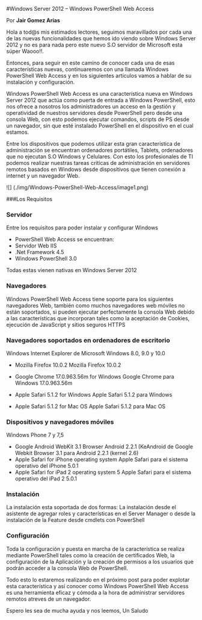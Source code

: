 <properties
	pageTitle="Windows Server 2012 – Windows PowerShell Web Access"
	description="Windows Server 2012 – Windows PowerShell Web Access"
	services="windows"
	documentationCenter=""
	authors="andygonusa"
	manager=""
	editor="andygonusa"/>

<tags
	ms.service="windows"
	ms.workload="identity"
	ms.tgt_pltfrm="na"
	ms.devlang="na"
	ms.topic="how-to-article"
	ms.date="05/16/2016"
	ms.author="andygonusa"/>


#Windows Server 2012 – Windows PowerShell Web Access

Por **Jair Gomez Arias**

Hola a tod@s mis estimados lectores, seguimos maravillados por cada una
de las nuevas funcionalidades que hemos ido viendo sobre Windows Server
2012 y no es para nada pero este nuevo S.O servidor de Microsoft esta
súper Waooo!!.

Entonces, para seguir en este camino de conocer cada una de esas
características nuevas, continuaremos con una llamada Windows PowerShell
Web Access y en los siguientes artículos vamos a hablar de su
instalación y configuración.

Windows PowerShell Web Access es una característica nueva en Windows
Server 2012 que actúa como puerta de entrada a Windows PowerShell, esto
nos ofrece a nosotros los administradores un acceso en la gestión y
operatividad de nuestros servidores desde PowerShell pero desde una
consola Web, con esto podemos ejecutar comandos, scripts de PS desde un
navegador, sin que esté instalado PowerShell en el dispositivo en el
cual estamos.

Entre los dispositivos que podemos utilizar esta gran característica de
administración se encuentran ordenadores portátiles, Tablets,
ordenadores que no ejecutan S.O Windows y Celulares. Con esto los
profesionales de TI podemos realizar nuestras tareas criticas de
administración en servidores remotos basados en Windows desde
dispositivos que tienen conexión a internet y un navegador Web.

![] (./img/Windows-PowerShell-Web-Access/image1.png)

###Los Requisitos


### Servidor

Entre los requisitos para poder instalar y configurar Windows
- PowerShell Web Access se encuentran:
- Servidor Web IIS
- .Net Framework 4.5
- Windows PowerShell 3.0

Todas estas vienen nativas en Windows Server 2012

### Navegadores 

Windows PowerShell Web Access tiene soporte para los siguientes
navegadores Web, también como muchos navegadores web móviles no están
soportados, si pueden ejecutar perfectamente la consola Web debido a las
características que incorporan tales como la aceptación de Cookies,
ejecución de JavaScript y sitios seguros HTTPS

### Navegadores soportados en ordenadores de escritorio

Windows Internet Explorer de Microsoft Windows 8.0, 9.0 y 10.0

- Mozilla Firefox 10.0.2 Mozilla Firefox 10.0.2

- Google Chrome 17.0.963.56m for Windows Google Chrome para Windows
    17.0.963.56m

- Apple Safari 5.1.2 for Windows Apple Safari 5.1.2 para Windows

- Apple Safari 5.1.2 for Mac OS Apple Safari 5.1.2 para Mac OS

### Dispositivos y navegadores móviles

Windows Phone 7 y 7,5

- Google Android WebKit 3.1 Browser Android 2.2.1 (KeAndroid de Google
    Webkit Browser 3.1 para Android 2.2.1 (kernel 2.6)
- Apple Safari for iPhone operating system Apple Safari para el
    sistema operativo del iPhone 5.0.1
- Apple Safari for iPad 2 operating system 5 Apple Safari para el
    sistema operativo del iPad 2 5.0.1

### Instalación

La instalación esta soportada de dos formas: La instalación desde el
asistente de agregar roles y características en el Server Manager o
desde la instalación de la Feature desde cmdlets con PowerShell

### Configuración

Toda la configuración y puesta en marcha de la característica se realiza
mediante PowerShell tales como la creación de certificados Web, la
configuración de la Aplicación y la creación de permisos a los usuarios
que podrán acceder a la consola Web de PowerShell.

Todo esto lo estaremos realizando en el próximo post para poder explotar
esta característica y así conocer como Windows PowerShell Web Access es
una herramienta eficaz y cómoda a la hora de administrar servidores
remotos atreves de un navegador.

Espero les sea de mucha ayuda y nos leemos, Un Saludo
